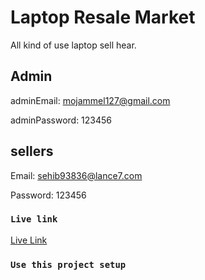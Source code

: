 # Laptop Resale Market
All kind of use laptop sell hear.

## Admin

adminEmail: <mojammel127@gmail.com>

adminPassword: 123456

## sellers 

Email: <sehib93836@lance7.com>

Password: 123456

### `Live link`
[Live Link](https://facebook.github.io/create-react-app/docs/getting-started)


### `Use this project setup`
